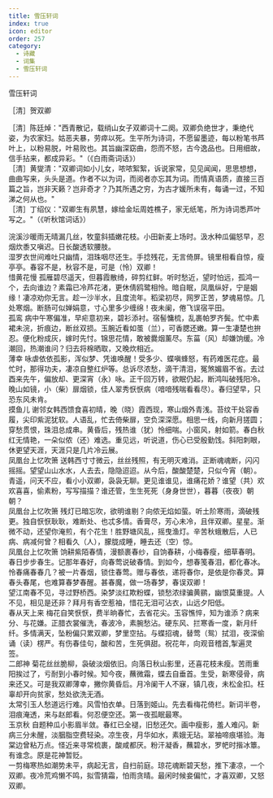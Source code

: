 ```yaml
---
title: 雪压轩词
index: true
icon: editor
order: 257
category:
  - 诗藏
  - 词集
  - 雪压轩词
---
```


雪压轩词  
  
［清］贺双卿  
  
［清］陈廷焯："西青散记，载绡山女子双卿词十二阕。双卿负绝世才，秉绝代姿，为农家妇。姑恶夫暴，劳瘁以死。生平所为诗词，不愿留墨迹，每以粉笔书芦叶上，以粉易脱，叶易败也。其旨幽深窈曲，怨而不怒，古今逸品也。日用细故，信手拈来，都成异彩。"（《白雨斋词话》）  
［清］黄燮清："双卿词如小儿女，哝哝絮絮，诉说家常，见见闻闻，思思想想，曲曲写来，头头是道。作者不以为词，而阅者亦忘其为词。而情真语质，直接三百篇之旨，岂非天籁？岂非奇才？乃其所遇之穷，为古才媛所未有，每诵一过，不知涕之何从也。"  
［清］丁绍仪："双卿生有夙慧，嫁给金坛周姓樵子，家无纸笔，所为诗词悉芦叶写之。"（《听秋馆词话》）  
  
浣溪沙暖雨无晴漏几丝，牧童斜插嫩花枝。小田新麦上场时。汲水种瓜偏怒早，忍烟炊黍又嗔迟。日长酸透软腰肢。  
湿罗衣世间难吐只幽情，泪珠咽尽还生。手捻残花，无言倚屏。镜里相看自惊，瘦亭亭。春容不是，秋容不是，可是（怜）双卿！  
惜黄花慢    孤雁碧尽遥天，但暮霞散绮，碎剪红鲜。听时愁近，望时怕远，孤鸿一个，去向谁边？素霜已冷芦花渚，更休倩鸥鹭相怜。暗自眠，凤凰纵好，宁是姻缘！凄凉劝你无言。趁一沙半水，且度流年。稻梁初尽，网罗正苦，梦魂易惊。几处寒烟。断肠可似婵娟意，寸心里多少缠绵！夜未阑，倦飞误宿平田。  
孤鸾   病中午寒偏准，早疟意初来，碧衫添衬。宿髻慵梳，乱裹帕罗齐鬓。忙中素裙未浣，折痕边，断丝双损。玉腕近看如茧（兰），可香腮还嫩。算一生凄楚也拚忍。便化粉成灰，嫁时先忖。锦思花情，敢被爨烟薰尽。东菑（风）却嫌饷缓。冷潮回，热潮谁问？归去将棉晒取，又晚炊相近。  
薄幸    咏虐依依孤影，浑似梦、凭谁唤醒！受多少、蝶嗔蜂怒，有药难医花症。最忙时，那得功夫，凄凉自整红炉等。总诉尽浓愁，滴干清泪，冤煞媚眉不省。去过酉来先午，偏放却、更深宵（永）咏。正千回万转，欲眠仍起，断鸿叫破残阳冷。晚山如镜，小（柴）扉烟锁，佳人翠秀恹恹病（喑喑残喘看看尽）。春归望早，只恐东风未肯。  
摸鱼儿   谢邻女韩西馈食喜初晴，晚（晓）霞西现，寒山烟外青浅。苔纹干处容香履，尖印紫泥犹软。人语乱，忙去倚柴扉，空负深深愿。相思一线，向新月搓圆；穿愁贯恨，珠泪总成串。黄昏后，残热谁（犹）怜细喘。小窗风，射如箭。春白秋红无情艳，一朵似侬（还）难选。重见远，听说道，伤心已受殷勤饯。斜阳刺眼，休更望天涯，天涯只是几片冷云展。  
凤凰台上忆吹箫    送韩西寸寸微云，丝丝残照，有无明灭难消。正断魂魂断，闪闪摇摇。望望山山水水，人去去，隐隐迢迢。从今后，酸酸楚楚，只似今宵（朝）。青遥，问天不应，看小小双卿，袅袅无聊。更见谁谁见，谁痛花娇？谁望（共）欢欢喜喜，偷素粉，写写描描？谁还管，生生死死（身身世世），暮暮（夜夜）朝朝？  
凤凰台上忆吹箫    残灯已暗忘吹，欲明谁剔？向侬无焰如萤。听土阶寒雨，滴破残更。独自恹恹耿耿，难断处、也忒多情。香膏尽，芳心未冷，且伴双卿。星星。渐微不动，还望你淹煎，有个花生！胜野塘风乱，摇曳渔灯。辛苦秋蛾散后，人已病、病减何曾？相看久（人），朦胧成睡，睡去还（空）惊。  
凤凰台上忆吹箫     饷耕紫陌春情，漫额裹春纱，自饷春耕，小梅春瘦，细草春明。春日步步春生。记那年春好，向春莺说破春情。到如今，想春笺春泪，都化春冰。怜春痛春春几？被一片春烟，锁住春莺。赠与春依，递将春你，是依是你春灵。算春头春尾，也难算春梦春醒。甚春魔，做一场春梦，春误双卿！  
望江南春不见，寻过野桥西。染梦淡红欺粉蝶，锁愁浓绿骗黄鹂，幽恨莫重提。人不见，相见是还非？拜月有香空惹袖，惜花无泪可沾衣，山远夕阳低。  
春从天上来    梅花自笑恹恹，费半晌春忙，去省花尖。玉容憔悴，知为谁添？病来分、与花嫌。正腊衣裳催洗，春波冷，素腕愁沾。硬东风、拦寒香一度，新月纤纤。多情满天，坠粉偏只累双卿，梦里空拈。与蝶招魂，替莺（鸳）拭泪，夜深偷诵（读）楞严。有伤春佳句，酸和苦，生死俱甜。祝花年，向观音稽首,掣遍灵签。  
二郎神    菊花丝丝脆柳，袅破淡烟依旧。向落日秋山影里，还喜花枝未瘦。苦雨重阳挨过了，亏耐到小春时候。知今夜，蘸微霜，蝶去自垂首。生受，新寒侵骨，病来还又。可是我双卿薄幸，撇你黄昏后。月冷阑干人不寐，镇几夜，未松金扣。枉辜却开向贫家，愁处欲洗无酒。  
太常引玉人愁道远行难。风雪怕衣单。日落到姬山。先去看梅花倚栏。新词半卷，泪痕淹透，来与赵郎看。何忍便空还。第一夜孤眠最寒。  
玉京秋   自题种瓜小影眉半敛。春红已全褪，旧愁还欠。画中瘦影，羞人难闪。新病三分未醒，淡胭脂空费轻染。凉生夜，月华如水，素娥无玷。翠袖啼痕堪验。海棠边曾粘万点。怪近来寻常梳裹，酸咸都厌。粉汗凝香，蘸碧水，罗帊时揩冰簟。有谁念。原是花神暂贬。  
一剪梅寒热如潮势未平，病起无言，自扫前庭。琼花魂断碧天愁，推下凄凉，一个双卿。夜冷荒鸡懒不鸣，拟雪猜霜，怕雨贪晴。最闲时候妾偏忙，才喜双卿，又怒双卿。  
